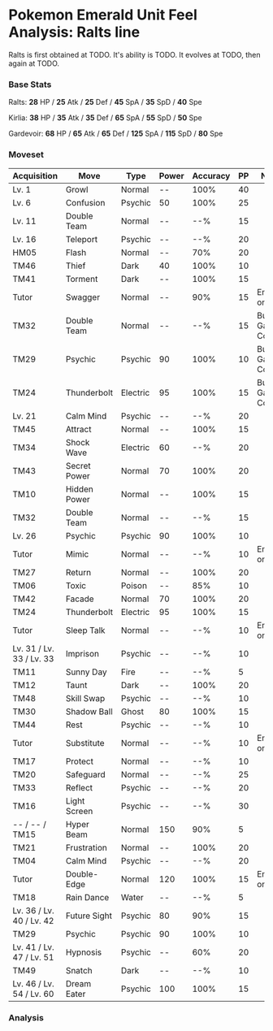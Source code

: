 # Pokemon Emerald Unit Feel Analysis: Ralts line

Ralts is first obtained at TODO. It's ability is TODO. It evolves at TODO, then again at TODO.

### Base Stats

Ralts: **28** HP / **25** Atk / **25** Def / **45** SpA / **35** SpD / **40** Spe

Kirlia: **38** HP / **35** Atk / **35** Def / **65** SpA / **55** SpD / **50** Spe

Gardevoir: **68** HP / **65** Atk / **65** Def / **125** SpA / **115** SpD / **80** Spe

### Moveset

|Acquisition             |Move        |Type    |Power|Accuracy|PP |Notes                    |
|---                     |---         |---     |---  |---     |---|---                      |
|Lv. 1                   |Growl       |Normal  |--   |100%    |40 |                         |
|Lv. 6                   |Confusion   |Psychic |50   |100%    |25 |                         |
|Lv. 11                  |Double Team |Normal  |--   |--%     |15 |                         |
|Lv. 16                  |Teleport    |Psychic |--   |--%     |20 |                         |
|HM05                    |Flash       |Normal  |--   |70%     |20 |                         |
|TM46                    |Thief       |Dark    |40   |100%    |10 |                         |
|TM41                    |Torment     |Dark    |--   |100%    |15 |                         |
|Tutor                   |Swagger     |Normal  |--   |90%     |15 |Emerald only             |
|TM32                    |Double Team |Normal  |--   |--%     |15 |Buy at Game Corner       |
|TM29                    |Psychic     |Psychic |90   |100%    |10 |Buy at Game Corner       |
|TM24                    |Thunderbolt |Electric|95   |100%    |15 |Buy at Game Corner       |
|Lv. 21                  |Calm Mind   |Psychic |--   |--%     |20 |                         |
|TM45                    |Attract     |Normal  |--   |100%    |15 |                         |
|TM34                    |Shock Wave  |Electric|60   |--%     |20 |                         |
|TM43                    |Secret Power|Normal  |70   |100%    |20 |                         |
|TM10                    |Hidden Power|Normal  |--   |100%    |15 |                         |
|TM32                    |Double Team |Normal  |--   |--%     |15 |                         |
|Lv. 26                  |Psychic     |Psychic |90   |100%    |10 |                         |
|Tutor                   |Mimic       |Normal  |--   |--%     |10 |Emerald only             |
|TM27                    |Return      |Normal  |--   |100%    |20 |                         |
|TM06                    |Toxic       |Poison  |--   |85%     |10 |                         |
|TM42                    |Facade      |Normal  |70   |100%    |20 |                         |
|TM24                    |Thunderbolt |Electric|95   |100%    |15 |                         |
|Tutor                   |Sleep Talk  |Normal  |--   |--%     |10 |Emerald only             |
|Lv. 31 / Lv. 33 / Lv. 33|Imprison    |Psychic |--   |--%     |10 |                         |
|TM11                    |Sunny Day   |Fire    |--   |--%     |5  |                         |
|TM12                    |Taunt       |Dark    |--   |100%    |20 |                         |
|TM48                    |Skill Swap  |Psychic |--   |--%     |10 |                         |
|TM30                    |Shadow Ball |Ghost   |80   |100%    |15 |                         |
|TM44                    |Rest        |Psychic |--   |--%     |10 |                         |
|Tutor                   |Substitute  |Normal  |--   |--%     |10 |Emerald only             |
|TM17                    |Protect     |Normal  |--   |--%     |10 |                         |
|TM20                    |Safeguard   |Normal  |--   |--%     |25 |                         |
|TM33                    |Reflect     |Psychic |--   |--%     |20 |                         |
|TM16                    |Light Screen|Psychic |--   |--%     |30 |                         |
|-- / -- / TM15          |Hyper Beam  |Normal  |150  |90%     |5  |                         |
|TM21                    |Frustration |Normal  |--   |100%    |20 |                         |
|TM04                    |Calm Mind   |Psychic |--   |--%     |20 |                         |
|Tutor                   |Double-Edge |Normal  |120  |100%    |15 |Emerald only             |
|TM18                    |Rain Dance  |Water   |--   |--%     |5  |                         |
|Lv. 36 / Lv. 40 / Lv. 42|Future Sight|Psychic |80   |90%     |15 |                         |
|TM29                    |Psychic     |Psychic |90   |100%    |10 |                         |
|Lv. 41 / Lv. 47 / Lv. 51|Hypnosis    |Psychic |--   |60%     |20 |                         |
|TM49                    |Snatch      |Dark    |--   |--%     |10 |                         |
|Lv. 46 / Lv. 54 / Lv. 60|Dream Eater |Psychic |100  |100%    |15 |                         |

### Analysis